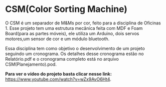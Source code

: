 # CSM(Color Sorting Machine)
 O CSM é um separador de M&amp;Ms por cor, feito para a disciplina de Oficinas 1. Esse projeto tem uma estrutura mecânica feita com MDF e Foam Board(para as partes móveis), ele utiliza um Arduino, dois servos motores,um sensor de cor e um módulo bluetooth. 
 
 Essa disciplina tem como objetivo o desenvolvimento de um projeto seguindo um cronograma. Os detalhes desse cronograma estão no Relatório.pdf e o cronograma completo está no arquivo CSM(Planejamento).pod.
 
**Para ver o vídeo do projeto basta clicar nesse link:** https://www.youtube.com/watch?v=wZx9AvO6Ht4.
